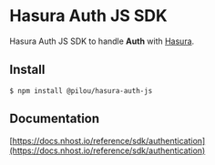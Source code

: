 # Hasura Auth JS SDK

Hasura Auth JS SDK to handle **Auth** with [Hasura](https://hasura.io/).

## Install

`$ npm install @pilou/hasura-auth-js`

## Documentation

[https://docs.nhost.io/reference/sdk/authentication](https://docs.nhost.io/reference/sdk/authentication)
